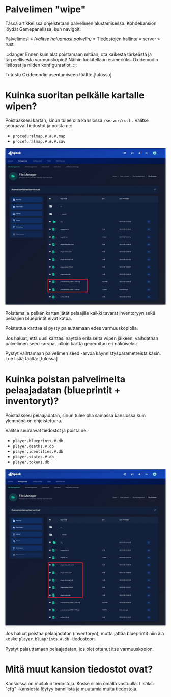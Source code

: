 # Palvelimen "wipe"​

Tässä artikkelissa ohjeistetaan palvelimen alustamisessa. Kohdekansion löydät Gamepanelissa, kun navigoit:

Palvelimesi » _(valitse haluamasi palvelin)_ » Tiedostojen hallinta » server » rust

:::danger Ennen kuin alat poistamaan mitään, ota kaikesta tärkeästä ja tarpeellisesta varmuuskopiot! Näihin luokitellaan esimerkiksi Oxidemodin lisäosat ja niiden konfiguraatiot.
:::

Tutustu Oxidemodin asentamiseen täältä: [tulossa]

# Kuinka suoritan pelkälle kartalle wipen?​

Poistaaksesi kartan, sinun tulee olla kansiossa `/server/rust` . Valitse seuraavat tiedostot ja poista ne:
* `proceduralmap.#.#.#.map`
* `procefuralmap.#.#.#.sav`

![](/assets/docs/img/crisp/image_192otey.webp)

Poistamalla pelkän kartan jätät pelaajille kaikki tavarat inventoryyn sekä pelaajien blueprintit eivät katoa.

Poistettua karttaa ei pysty palauttamaan edes varmuuskopiolla.

Jos haluat, että uusi karttasi näyttää erilaiselta wipen jälkeen, vaihdathan palvelimen seed -arvoa, jolloin kartta generoituu eri näköiseksi.

Pystyt vaihtamaan palvelimen seed -arvoa käynnistysparametreista käsin. Lue lisää täältä: [tulossa]

# Kuinka poistan palvelimelta pelaajadatan (blueprintit + inventoryt)?​

Poistaaksesi pelaajadatan, sinun tulee olla samassa kansiossa kuin ylempänä on ohjeistettuna.

Valitse seuraavat tiedostot ja poista ne:
* `player.blueprints.#.db`
* `player.deaths.#.db`
* `player.identities.#.db`
* `player.states.#.db`
* `player.tokens.db`

![](/assets/docs/img/crisp/image_1nfgnrx.webp)

Jos haluat poistaa pelaajadatan (inventoryn), mutta jättää blueprintit niin älä koske `player.blueprints.#.db` -tiedostoon.

Pystyt palauttamaan pelaajadatan, jos olet ottanut itse varmuuskopion.

# Mitä muut kansion tiedostot ovat?​

Kansiossa on muitakin tiedostoja. Koske niihin omalla vastuulla. Lisäksi "cfg" -kansiosta löytyy bannilista ja muutamia muita tiedostoja.